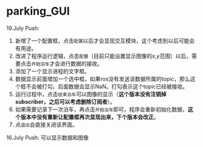 # parking_GUI

19.July Push:
1. 新增了一个配置框，点击`配置`以后才会显现交互模块，这个考虑到以后可能会有用途。
2. 改进了程序运行逻辑，点击`配置`（目前只能设置显示图像的x,y范围）以后，需要点击`开始泊车`才会进行数据的接收。
3. 添加了一个显示进程的文字框。
4. 数据显示前面增加一个选中框，如果ros没有发送该数据所属的topic，那么这个框不会被打勾，后面数据会显示NaN。打勾表示这个topic已经被接收。
5. 运行过程中，点击`结束泊车`可以图像的显示（**这个版本没有注销掉subscriber，之后可以考虑删除订阅者**）。
6. 如果需要记录下一次泊车，再点击`开始泊车`即可，程序会重新初始化数据，**这个版本中没有重新让配置框再次显现出来，下个版本会改正**。
7. 点`退出`会直接关闭该界面。

16.July Push:
  可以显示数据和图像
